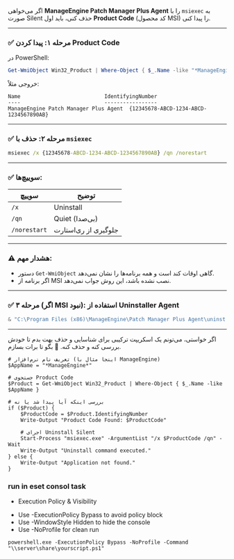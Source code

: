 اگر می‌خواهی **ManageEngine Patch Manager Plus Agent** را با `msiexec` به صورت Silent حذف کنی، باید اول **Product Code** (کد محصول MSI) را پیدا کنی.

---

### ✅ مرحله ۱: پیدا کردن Product Code

در PowerShell:

```powershell
Get-WmiObject Win32_Product | Where-Object { $_.Name -like "*ManageEngine*" } | Select-Object Name, IdentifyingNumber
```

خروجی مثلاً:

```
Name                           IdentifyingNumber
----                           -----------------
ManageEngine Patch Manager Plus Agent  {12345678-ABCD-1234-ABCD-1234567890AB}
```

---

### ✅ مرحله ۲: حذف با `msiexec`

```cmd
msiexec /x {12345678-ABCD-1234-ABCD-1234567890AB} /qn /norestart
```

---

### ✅ سوییچ‌ها:

| سوییچ        | توضیح                |
| ------------ | -------------------- |
| `/x`         | Uninstall            |
| `/qn`        | Quiet (بی‌صدا)       |
| `/norestart` | جلوگیری از ری‌استارت |

---

### ⚠️ هشدار مهم:

* دستور `Get-WmiObject` گاهی اوقات کند است و همه برنامه‌ها را نشان نمی‌دهد.
* اگر برنامه از MSI نصب نشده باشد، این روش جواب نمی‌دهد.

---

### ✅ مرحله ۳ (اگر MSI نبود): استفاده از Uninstaller Agent

```powershell
& "C:\Program Files (x86)\ManageEngine\Patch Manager Plus Agent\uninst.exe" -uninstall -silent
```

---

اگر خواستی، می‌تونم یک اسکریپت ترکیبی برای شناسایی و حذف بهت بدم تا خودش بررسی کنه و حذف کنه.
💬 بگو تا برات بسازم.

```
# تعریف نام نرم‌افزار (اینجا مثال با ManageEngine)
$AppName = "*ManageEngine*"

# جستجوی Product Code
$Product = Get-WmiObject Win32_Product | Where-Object { $_.Name -like $AppName }

# بررسی اینکه آیا پیدا شد یا نه
if ($Product) {
    $ProductCode = $Product.IdentifyingNumber
    Write-Output "Product Code Found: $ProductCode"

    # اجرای Uninstall Silent
    Start-Process "msiexec.exe" -ArgumentList "/x $ProductCode /qn" -Wait
    Write-Output "Uninstall command executed."
} else {
    Write-Output "Application not found."
}

```

### run in eset consol task
* Execution Policy & Visibility
 - Use -ExecutionPolicy Bypass to avoid policy block
 - Use -WindowStyle Hidden to hide the console
 - Use -NoProfile for clean run

```
powershell.exe -ExecutionPolicy Bypass -NoProfile -Command "\\server\share\yourscript.ps1"

```
